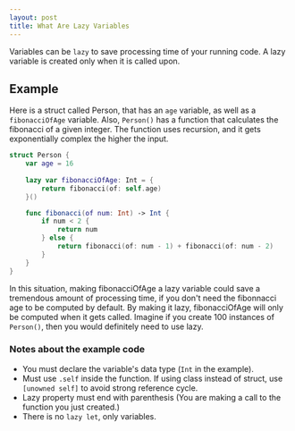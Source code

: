 ```yaml
---
layout: post
title: What Are Lazy Variables
---
```


Variables can be <code>lazy</code> to save processing time of your running code. A lazy variable is created only when it is called upon. 

<h2>Example</h2>
Here is a struct called Person, that has an <code>age</code> variable, as well as a <code>fibonacciOfAge</code> variable. Also, <code>Person()</code> has a function that calculates
the fibonacci of a given integer. The function uses recursion, and it gets exponentially complex the higher the input. 

```swift
struct Person {
    var age = 16
    
    lazy var fibonacciOfAge: Int = {
        return fibonacci(of: self.age)
    }()

    func fibonacci(of num: Int) -> Int {
        if num < 2 {
            return num
        } else {
            return fibonacci(of: num - 1) + fibonacci(of: num - 2)
        }
    }
}
```

In this situation, making fibonacciOfAge a lazy variable could save a tremendous amount of processing time, if you don't need the fibonnacci age to be computed by default. 
By making it lazy, fibonacciOfAge will only be computed when it gets called. Imagine if you create 100 instances of <code>Person()</code>, then you would definitely
need to use lazy.

<h3>Notes about the example code</h3>
<ul>
<li>You must declare the variable's data type (<code>Int</code> in the example).</li>
<li>Must use <code>.self</code> inside the function. If using class instead of struct, use <code>[unowned self]</code> to avoid strong reference cycle.</li>
<li>Lazy property must end with parenthesis (You are making a call to the function you just created.)</li>
<li>There is no <code>lazy let</code>, only variables.</li>
</ul>





